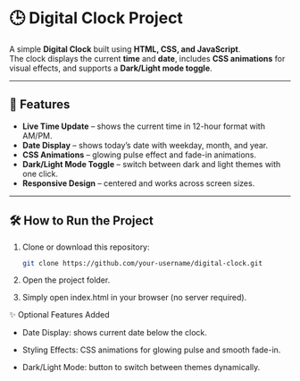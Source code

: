 # 🕒 Digital Clock Project

A simple **Digital Clock** built using **HTML, CSS, and JavaScript**.  
The clock displays the current **time** and **date**, includes **CSS animations** for visual effects, and supports a **Dark/Light mode toggle**.

---

## 🚀 Features
- **Live Time Update** – shows the current time in 12-hour format with AM/PM.
- **Date Display** – shows today’s date with weekday, month, and year.
- **CSS Animations** – glowing pulse effect and fade-in animations.
- **Dark/Light Mode Toggle** – switch between dark and light themes with one click.
- **Responsive Design** – centered and works across screen sizes.

---


## 🛠️ How to Run the Project
1. Clone or download this repository:
   ```bash
   git clone https://github.com/your-username/digital-clock.git
2. Open the project folder.

3. Simply open index.html in your browser (no server required).

✨ Optional Features Added

- Date Display: shows current date below the clock.

- Styling Effects: CSS animations for glowing pulse and smooth fade-in.

- Dark/Light Mode: button to switch between themes dynamically.